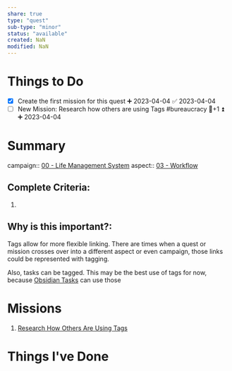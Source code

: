 ```yaml
---
share: true
type: "quest"
sub-type: "minor"
status: "available"
created: NaN 
modified: NaN
---
```

 
 
# Things to Do
- [x] Create the first mission for this quest ➕ 2023-04-04 ✅ 2023-04-04
- [ ] New Mission: Research how others are using Tags #bureaucracy 🥄+1 ⏫ ➕ 2023-04-04

# Summary
campaign:: [00 - Life Management System](./00%20-%20Life%20Management%20System.md)
aspect:: [03 - Workflow](./03%20-%20Workflow.md)

## Complete Criteria:
1. 

## Why is this important?:
Tags allow for more flexible linking.  There are times when a quest or mission crosses over into a different aspect or even campaign, those links could be represented with tagging.

Also, tasks can be tagged.  This may be the best use of tags for now, because [Obsidian Tasks](./Obsidian%20Tasks.md) can use those

# Missions
1. [Research How Others Are Using Tags](./Research%20How%20Others%20Are%20Using%20Tags.md)

# Things I've Done